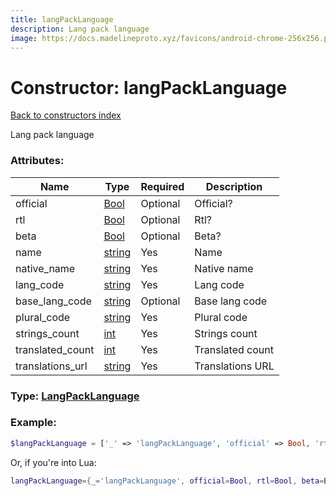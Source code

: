 ```yaml
---
title: langPackLanguage
description: Lang pack language
image: https://docs.madelineproto.xyz/favicons/android-chrome-256x256.png
---
```

# Constructor: langPackLanguage  
[Back to constructors index](index.md)



Lang pack language

### Attributes:

| Name     |    Type       | Required | Description |
|----------|---------------|----------|-------------|
|official|[Bool](../types/Bool.md) | Optional|Official?|
|rtl|[Bool](../types/Bool.md) | Optional|Rtl?|
|beta|[Bool](../types/Bool.md) | Optional|Beta?|
|name|[string](../types/string.md) | Yes|Name|
|native\_name|[string](../types/string.md) | Yes|Native name|
|lang\_code|[string](../types/string.md) | Yes|Lang code|
|base\_lang\_code|[string](../types/string.md) | Optional|Base lang code|
|plural\_code|[string](../types/string.md) | Yes|Plural code|
|strings\_count|[int](../types/int.md) | Yes|Strings count|
|translated\_count|[int](../types/int.md) | Yes|Translated count|
|translations\_url|[string](../types/string.md) | Yes|Translations URL|



### Type: [LangPackLanguage](../types/LangPackLanguage.md)


### Example:

```php
$langPackLanguage = ['_' => 'langPackLanguage', 'official' => Bool, 'rtl' => Bool, 'beta' => Bool, 'name' => 'string', 'native_name' => 'string', 'lang_code' => 'string', 'base_lang_code' => 'string', 'plural_code' => 'string', 'strings_count' => int, 'translated_count' => int, 'translations_url' => 'string'];
```  


Or, if you're into Lua:

```lua
langPackLanguage={_='langPackLanguage', official=Bool, rtl=Bool, beta=Bool, name='string', native_name='string', lang_code='string', base_lang_code='string', plural_code='string', strings_count=int, translated_count=int, translations_url='string'}

```


